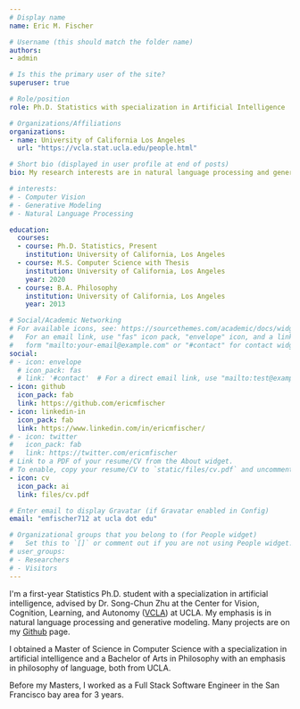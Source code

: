 ```yaml
---
# Display name
name: Eric M. Fischer

# Username (this should match the folder name)
authors:
- admin

# Is this the primary user of the site?
superuser: true

# Role/position
role: Ph.D. Statistics with specialization in Artificial Intelligence

# Organizations/Affiliations
organizations:
- name: University of California Los Angeles
  url: "https://vcla.stat.ucla.edu/people.html"

# Short bio (displayed in user profile at end of posts)
bio: My research interests are in natural language processing and generative modeling.

# interests:
# - Computer Vision
# - Generative Modeling
# - Natural Language Processing

education:
  courses:
  - course: Ph.D. Statistics, Present
    institution: University of California, Los Angeles
  - course: M.S. Computer Science with Thesis
    institution: University of California, Los Angeles
    year: 2020
  - course: B.A. Philosophy
    institution: University of California, Los Angeles
    year: 2013

# Social/Academic Networking
# For available icons, see: https://sourcethemes.com/academic/docs/widgets/#icons
#   For an email link, use "fas" icon pack, "envelope" icon, and a link in the
#   form "mailto:your-email@example.com" or "#contact" for contact widget.
social:
# - icon: envelope
  # icon_pack: fas
  # link: '#contact'  # For a direct email link, use "mailto:test@example.org".
- icon: github
  icon_pack: fab
  link: https://github.com/ericmfischer
- icon: linkedin-in
  icon_pack: fab
  link: https://www.linkedin.com/in/ericmfischer/
# - icon: twitter
#   icon_pack: fab
#   link: https://twitter.com/ericmfischer
# Link to a PDF of your resume/CV from the About widget.
# To enable, copy your resume/CV to `static/files/cv.pdf` and uncomment the lines below.
- icon: cv
  icon_pack: ai
  link: files/cv.pdf

# Enter email to display Gravatar (if Gravatar enabled in Config)
email: "emfischer712 at ucla dot edu"

# Organizational groups that you belong to (for People widget)
#   Set this to `[]` or comment out if you are not using People widget.
# user_groups:
# - Researchers
# - Visitors
---
```


I'm a first-year Statistics Ph.D. student with a specialization in artificial intelligence, advised by Dr. Song-Chun Zhu at the Center for Vision, Cognition, Learning, and Autonomy ([VCLA](https://vcla.stat.ucla.edu/projects.html)) at UCLA. My emphasis is in natural language processing and generative modeling. Many projects are on my [Github](https://www.github.com/EricMFischer) page.

I obtained a Master of Science in Computer Science with a specialization in artificial intelligence and a Bachelor of Arts in Philosophy with an emphasis in philosophy of language, both from UCLA.

Before my Masters, I worked as a Full Stack Software Engineer in the San Francisco bay area for 3 years.
